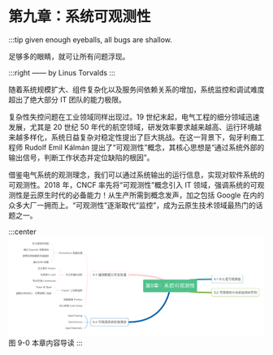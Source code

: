 # 第九章：系统可观测性
:::tip <a/>
given enough eyeballs, all bugs are shallow.

足够多的眼睛，就可让所有问题浮现。

:::right
—— by Linus Torvalds
:::

随着系统规模扩大、组件复杂化以及服务间依赖关系的增加，系统监控和调试难度超出了绝大部分 IT 团队的能力极限。

复杂性失控问题在工业领域同样出现过。19 世纪末起，电气工程的细分领域迅速发展，尤其是 20 世纪 50 年代的航空领域，研发效率要求越来越高、运行环境越来越多样化，系统日益复杂对稳定性提出了巨大挑战。在这一背景下，匈牙利裔工程师 Rudolf Emil Kálmán 提出了“可观测性”概念，其核心思想是“通过系统外部的输出信号，判断工作状态并定位缺陷的根因”。

借鉴电气系统的观测理念，我们可以通过系统输出的运行信息，实现对软件系统的可观测性。2018 年，CNCF 率先将“可观测性”概念引入 IT 领域，强调系统的可观测性是云原生时代的必备能力！从生产所需到概念发声，加之包括 Google 在内的众多大厂一拥而上。“可观测性”逐渐取代“监控”，成为云原生技术领域最热门的话题之一。

:::center
  ![](../assets/observability.png)<br/>
  图 9-0 本章内容导读
:::

